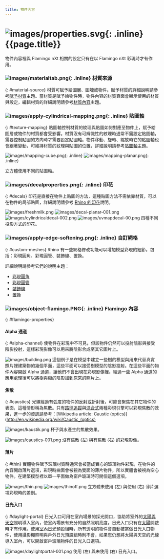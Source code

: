 ```yaml
---
title: 物件內容
---
```


#  ![images/properties.svg](images/properties.svg){: .inline} {{page.title}}
物件內容裡與 Flamingo nXt 相關的設定只有在以 Flamingo nXt 彩現時才有作用。

### ![images/materialtab.png](images/materialtab.png){: .inline} 材質來源
{: #material-source}
材質可賦予給圖層、圖塊或物件，賦予材質的詳細說明請參考[賦予材質](material_assignment.html)主題。當材質是賦予給物件時，物件內容的材質頁面會顯示使用的材質與設定，編輯材質的詳細說明請參考[材質內容](material-type-simple.html)主題。

### ![images/apply-cylindrical-mapping.png](images/apply-cylindrical-mapping.png){: .inline} 貼圖軸
{: #texture-mapping}
貼圖軸控制材質的紋理與貼圖如何對應至物件上，賦予給圖層或物件的材質都會受影響。材質沒有可辨識性的紋理時通常不需設定貼圖軸，需要控制貼圖的方向時才需要設定貼圖軸。物件移動、旋轉、縮放時它的貼圖軸也會跟著變動，可維持材質的紋理與貼圖的位置，詳細說明請參考[貼圖軸](http://docs.mcneel.com/rhino/5/help/zh-tw/index.htm#properties/texturemapping.htm)主題。

![images/mapping-cube.png](images/mapping-cube.png){: .inline} ![images/mapping-planar.png](images/mapping-planar.png){: .inline}

立方體使用不同的貼圖軸。

### ![images/decalproperties.png](images/decalproperties.png){: .inline} 印花
{: #decals}
印花是直接在物件上貼圖的方法，這種貼圖方法不需依靠材質，可以在物件的局部貼圖，詳細說明請參考 [Rhino 的印花](http://docs.mcneel.com/rhino/5/help/zh-tw/index.htm#properties/decal.htm)說明。

![images/freshmilk.png](images/freshmilk.png) ![images/decal-planar-001.png](images/decal-planar-001.png)
![images/cylindricaldecal-002.png](images/cylindricaldecal-002.png) ![images/uvmapdecal-00.png](images/uvmapdecal-00.png)
四種不同投影方式的印花。

### ![images/apply-edge-softening.png](images/apply-edge-softening.png){: .inline} 自訂網格
{: #custom-meshes}
Rhino 有一些網格修改功能可以增加模型彩現的細節，包括：彩現圓角、彩現圓管、裝飾線、置換。

詳細說明請參考它們的說明主題：

* [彩現圓角](http://docs.mcneel.com/rhino/5/help/zh-tw/index.htm#commands/applyedgesoftening.htm)
* [彩現圓管](http://docs.mcneel.com/rhino/5/help/zh-tw/index.htm#commands/applycurvepiping.htm)
* [裝飾線](http://docs.mcneel.com/rhino/5/help/zh-tw/index.htm#commands/applyshutlining.htm)
* [置換](http://docs.mcneel.com/rhino/5/help/zh-tw/index.htm#commands/applydisplacement.htm)

### ![images/object-flamingo.PNG](images/object-flamingo.PNG){: .inline} Flamingo 內容
{: #flamingo-properties}

#### Alpha 通道
{: #alpha-channel}
使物件在彩現中不可見，但該物件仍然可以投射陰影與接受陰影投射，這樣彩現影像可以用來將陰影合成至其它圖片上。

![images/building.png](images/building.png)
這個例子是在模型中建立一些樹的模型與用來代替真實照片裡建築物的幾個平面，這些平面可以接受樹模型的陰影投射。在這些平面的物件內容開啟 Alpha 通道，讓他們不會出現在彩現影像裡，經過一些 Alpha 通道的應用處理後可以將樹與樹的陰影加到原來的照片上。

#### 焦散
{: #caustics}
光線經過有弧度的物件的反射或折射後，可能會聚焦在其它物件的表面，這種情形稱為焦散。只有[路徑追蹤](render-tab.html#path-tracer)與[混合式](render-tab.html#hybrid)兩種彩現引擎可以彩現焦散的效果，進一步的資訊請參考：[Wikipedia article: Caustic (optics)](http://en.wikipedia.org/wiki/Caustic_(optics)

![images/kaustik.png](images/kaustik.png)
杯子與水產生的焦散效果。

![images/caustics-001.png](images/caustics-001.png)
沒有焦散 (左) 與有焦散 (右) 的彩現影像。

#### 薄片
{: #thin}
實體物件賦予玻璃材質時通常會被當成實心的玻璃物件彩現，在物件的內容開啟薄片選項，彩現時曲面會被視為雙面的薄片物件，所以實體會被視為空心物件。在建築模型裡以單一平面做為窗戶玻璃時可開個這個選項。

![images/thin.png](images/thin.png) ![images/thinoff.png](images/thinoff.png)
立方體未使用 (左) 與使用 (右) 薄片選項彩現時的差別。

#### 日光入口
{: #daylight-portal}
日光入口可用在室內場景的採光開口，協助將室外的[太陽與天空](lighting-tab.html#interior-daylight)照明導入室內，使室內場景有充分的自然照明亮度，日光入口只有在[太陽](sun-and-sky-tabs.html#sun)開啟時才有作用。使用[室內日光](lighting-tab.html#interior-daylight)預設組時，所有透明的物件會自動被當做日光入口物件，使用攝影棚照明與戶外日光預設組時則不會，如果您仍想將太陽與天空的光線導入室內，可以開啟窗戶玻璃物件的日光入口選項。

![images/daylightportal-001.png](images/daylightportal-001.png)
使用 (左) 與未使用 (右) 日光入口。
